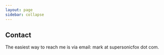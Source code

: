 ```yaml
---
layout: page
sidebar: collapse
---
```


## Contact

The easiest way to reach me is via email: mark at supersonicfox dot com.

